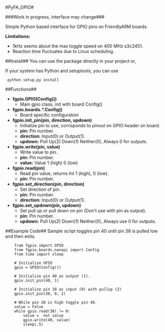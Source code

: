 #PyFA_GPIO#

###Work in progress, interface may change###

Simple Python based interface for GPIO pins on FriendlyARM boards.

**Limitations:**

* 1kHz seems about the max toggle speed on 400 MHz s3c2451.
* Reaction time fluctuates due to Linux scheduling.

##Install##
You can use the package directly in your project or,

If your system has Python and setuptools, you can use

     python setup.py install

##Functions##
* **fgpio.GPIO(Config())**
     * Main gpio class, init with board Config()
* **fgpio.boards.*.Config()**
     * Board specific configuration
* **fgpio.init_pin(pin, direction, updown)**
     * Initialize pin to use, corrisponds to pinout on GPIO header on board.
     * **pin:** Pin number.
     * **direction:** Input(0) or Output(1).
     * **updown:** Pull Up(2) Down(1) Neither(0), Always 0 for outputs.
* **fgpio.write(pin, value)**
     * Write value to pin.
     * **pin:** Pin number.
     * **value:** Value 1 (high) 0 (low)
* **fgpio.read(pin)**
     * Read pin value, returns Int 1 (high), 0 (low).
     * **pin:** Pin number.
* **fgpio.set_direction(pin, direction)**
     * Set direction of pin.
     * **pin:** Pin number.
     * **direction:** Input(0) or Output(1).
* **fgpio.set_updown(pin, updown)**
     * Set pull up or pull down on pin (Don't use with pin as output).
     * **pin:** Pin number.
     * **updown:** Pull Up(2) Down(1) Neither(0), Always use 0 for outputs.

##Example Code##
Sample script toggles pin 40 until pin 38 is pulled low and then exits.

        from fgpio import GPIO
        from fgpio.boards.nanopi import Config
        from time import sleep
        
        # Initialize GPIO
        gpio = GPIO(Config())
        
        # Initialize pin 40 as output (1).
        gpio.init_pin(40, 1)
        
        # Initialize pin 38 as input (0) with pullup (2)
        gpio.init_pin(38, 0, 2)
        
        # While pin 38 is high toggle pin 40.
        value = False
        while gpio.read(38) != 0:
            value =  not value
            gpio.write(40, value)
            sleep(.5)

